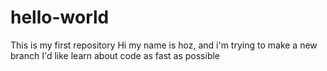 # hello-world
This is my first repository
Hi my name is hoz, and i'm trying to make a new branch
I'd like learn about code as fast as possible
